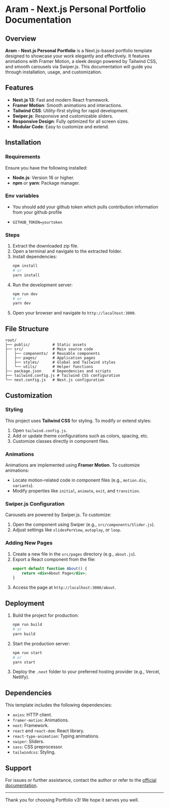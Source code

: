 # Aram - Next.js Personal Portfolio Documentation

## Overview
**Aram - Next.js Personal Portfolio** is a Next.js-based portfolio template designed to showcase your work elegantly and effectively. It features animations with Framer Motion, a sleek design powered by Tailwind CSS, and smooth carousels via Swiper.js. This documentation will guide you through installation, usage, and customization.

## Features
- **Next.js 13**: Fast and modern React framework.
- **Framer Motion**: Smooth animations and interactions.
- **Tailwind CSS**: Utility-first styling for rapid development.
- **Swiper.js**: Responsive and customizable sliders.
- **Responsive Design**: Fully optimized for all screen sizes.
- **Modular Code**: Easy to customize and extend.

## Installation
### Requirements
Ensure you have the following installed:
- **Node.js**: Version 16 or higher.
- **npm** or **yarn**: Package manager.

### Env variables
- You should add your github token which pulls contribution information from your github profile
-  ```
   GITHUB_TOKEN=yourtoken
   ```

### Steps
1. Extract the downloaded zip file.
2. Open a terminal and navigate to the extracted folder.
3. Install dependencies:
   ```bash
   npm install
   # or
   yarn install
   ```
4. Run the development server:
   ```bash
   npm run dev
   # or
   yarn dev
   ```
5. Open your browser and navigate to `http://localhost:3000`.

## File Structure
```
root/
├── public/          # Static assets
├── src/             # Main source code
│   ├── components/  # Reusable components
│   ├── pages/       # Application pages
│   ├── styles/      # Global and Tailwind styles
│   └── utils/       # Helper functions
├── package.json     # Dependencies and scripts
├── tailwind.config.js # Tailwind CSS configuration
└── next.config.js   # Next.js configuration
```

## Customization
### Styling
This project uses **Tailwind CSS** for styling. To modify or extend styles:
1. Open `tailwind.config.js`.
2. Add or update theme configurations such as colors, spacing, etc.
3. Customize classes directly in component files.

### Animations
Animations are implemented using **Framer Motion**. To customize animations:
- Locate motion-related code in component files (e.g., `motion.div`, `variants`).
- Modify properties like `initial`, `animate`, `exit`, and `transition`.

### Swiper.js Configuration
Carousels are powered by Swiper.js. To customize:
1. Open the component using Swiper (e.g., `src/components/Slider.js`).
2. Adjust settings like `slidesPerView`, `autoplay`, or `loop`.

### Adding New Pages
1. Create a new file in the `src/pages` directory (e.g., `about.js`).
2. Export a React component from the file:
   ```jsx
   export default function About() {
       return <div>About Page</div>;
   }
   ```
3. Access the page at `http://localhost:3000/about`.

## Deployment
1. Build the project for production:
   ```bash
   npm run build
   # or
   yarn build
   ```
2. Start the production server:
   ```bash
   npm run start
   # or
   yarn start
   ```
3. Deploy the `.next` folder to your preferred hosting provider (e.g., Vercel, Netlify).

## Dependencies
This template includes the following dependencies:
- `axios`: HTTP client.
- `framer-motion`: Animations.
- `next`: Framework.
- `react` and `react-dom`: React library.
- `react-type-animation`: Typing animations.
- `swiper`: Sliders.
- `sass`: CSS preprocessor.
- `tailwindcss`: Styling.

## Support
For issues or further assistance, contact the author or refer to the [official documentation](https://nextjs.org/docs).

---
Thank you for choosing Portfolio v3! We hope it serves you well.
